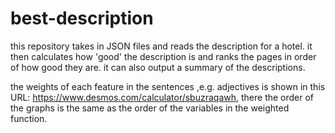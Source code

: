 # best-description
this repository takes in JSON files and reads the description for a hotel.
it then calculates how 'good' the description is and ranks the pages in order of how good they are.
it can also output a summary of the descriptions.

the weights of each feature in the sentences ,e.g. adjectives is shown in this URL: https://www.desmos.com/calculator/sbuzraqawh, there the order of the graphs
is the same as the order of the variables in the weighted function.
